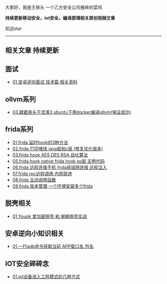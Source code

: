 大家好，我是王铁头 一个乙方安全公司搬砖的菜鸡

**持续更新移动安全，iot安全，编译原理相关原创视频文章**

欢迎star


---
## 相关文章 持续更新

## 面试
- [01.安卓逆向面试 技术篇 相关资料](audition/)

## ollvm系列
- [03.跟着铁头干混淆3 ubuntu下用docker编译ollvm(保证成功)](Ollvm/03/README.md)

## frida系列
- [01.frida 延时hook的3种方法](frida/01/README.md)
- [02.frida 打印堆栈 java层和c层 (修复优化版本)](frida/02/README.md)
- [03.frida hook AES DES RSA 自吐算法](frida/03/README.md)
- [05.frida hook native  frida hook so层 实例代码](frida/05/README.md)
- [06.frida 远程连接手机 frida局域网连接 远程注入](frida/06/README.md)
- [07.frida rpc远程调用 内网穿透](frida/07/README.md)
- [08.frida 主动调用函数](frida/08/README.md)
- [09.frida 版本管理 一个环境安装多个frida](frida/09/README.md)

## 脱壳相关
- [01.Youpk  爱加密脱壳 和 梆梆脱壳实战](shell/01/README.md)

## 安卓逆向小知识相关
- [01.一行adb命令获取当前 APP窗口名 包名](Tips/01/README.md)

## IOT安全碎碎念
- [01.iot设备进入工程模式的几种方式](IOT/01/README.md)